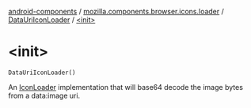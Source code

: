 [android-components](../../index.md) / [mozilla.components.browser.icons.loader](../index.md) / [DataUriIconLoader](index.md) / [&lt;init&gt;](./-init-.md)

# &lt;init&gt;

`DataUriIconLoader()`

An [IconLoader](../-icon-loader/index.md) implementation that will base64 decode the image bytes from a data:image uri.

